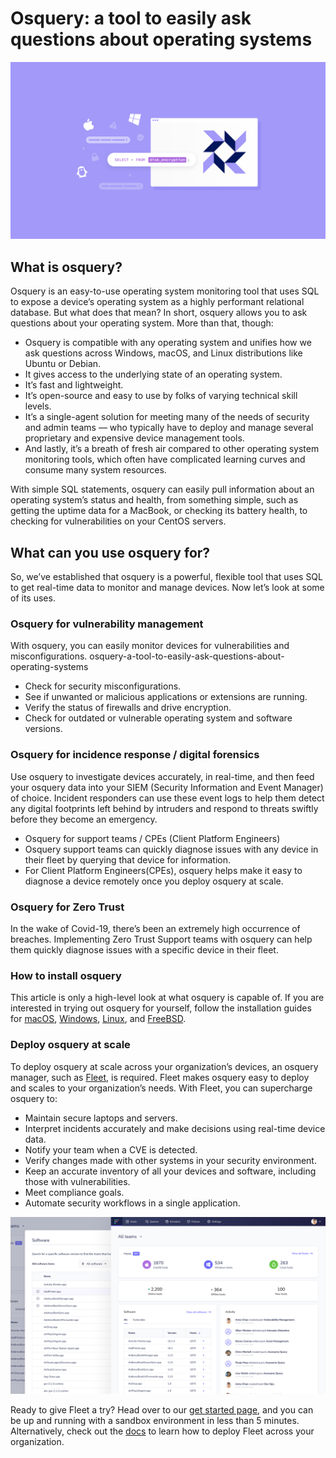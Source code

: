 # Osquery: a tool to easily ask questions about operating systems

![osquery](../website/assets/images/articles/osquery-a-tool-to-easily-ask-questions-about-operating-systems-cover-1600x900@2x.jpg)

## What is osquery?
Osquery is an easy-to-use operating system monitoring tool that uses SQL to expose a device’s operating system as a highly performant relational database. But what does that mean? In short, osquery allows you to ask questions about your operating system. More than that, though:

- Osquery is compatible with any operating system and unifies how we ask questions across Windows, macOS, and Linux distributions like Ubuntu or Debian.
- It gives access to the underlying state of an operating system.
- It’s fast and lightweight.
- It’s open-source and easy to use by folks of varying technical skill levels.
- It’s a single-agent solution for meeting many of the needs of security and admin teams — who typically have to deploy and manage several proprietary and expensive device management tools.
- And lastly, it’s a breath of fresh air compared to other operating system monitoring tools, which often have complicated learning curves and consume many system resources.

With simple SQL statements, osquery can easily pull information about an operating system’s status and health, from something simple, such as getting the uptime data for a MacBook, or checking its battery health, to checking for vulnerabilities on your CentOS servers.

## What can you use osquery for?

So, we’ve established that osquery is a powerful, flexible tool that uses SQL to get real-time data to monitor and manage devices. Now let’s look at some of its uses.

### Osquery for vulnerability management

With osquery, you can easily monitor devices for vulnerabilities and misconfigurations.
osquery-a-tool-to-easily-ask-questions-about-operating-systems
- Check for security misconfigurations.
- See if unwanted or malicious applications or extensions are running.
- Verify the status of firewalls and drive encryption.
- Check for outdated or vulnerable operating system and software versions.

### Osquery for incidence response / digital forensics

Use osquery to investigate devices accurately, in real-time, and then feed your osquery data into your SIEM (Security Information and Event Manager) of choice. Incident responders can use these event logs to help them detect any digital footprints left behind by intruders and respond to threats swiftly before they become an emergency.

- Osquery for support teams / CPEs (Client Platform Engineers)
- Osquery support teams can quickly diagnose issues with any device in their fleet by querying that device for information.
- For Client Platform Engineers(CPEs), osquery helps make it easy to diagnose a device remotely once you deploy osquery at scale.

### Osquery for Zero Trust

In the wake of Covid-19, there’s been an extremely high occurrence of breaches. Implementing Zero Trust Support teams with osquery can help them quickly diagnose issues with a specific device in their fleet.

### How to install osquery

This article is only a high-level look at what osquery is capable of. If you are interested in trying out osquery for yourself, follow the installation guides for [macOS](https://osquery.readthedocs.io/en/latest/installation/install-macos/), [Windows](https://osquery.readthedocs.io/en/latest/installation/install-windows/), [Linux](https://osquery.readthedocs.io/en/latest/installation/install-linux/), and [FreeBSD](https://osquery.readthedocs.io/en/latest/installation/install-freebsd/).


### Deploy osquery at scale
To deploy osquery at scale across your organization’s devices, an osquery manager, such as [Fleet](https://fleetdm.com/), is required. Fleet makes osquery easy to deploy and scales to your organization’s needs. With Fleet, you can supercharge osquery to:

- Maintain secure laptops and servers.
- Interpret incidents accurately and make decisions using real-time device data.
- Notify your team when a CVE is detected.
- Verify changes made with other systems in your security environment.
- Keep an accurate inventory of all your devices and software, including those with vulnerabilities.
- Meet compliance goals.
- Automate security workflows in a single application.

![A screenshot of the Fleet UI](../website/assets/images/articles/osquery-a-tool-to-easily-ask-questions-about-operating-systems-1-800x450@2x.png)

Ready to give Fleet a try? Head over to our [get started page](https://fleetdm.com/get-started), and you can be up and running with a sandbox environment in less than 5 minutes. Alternatively, check out the [docs](https://fleetdm.com/docs) to learn how to deploy Fleet across your organization.

<meta name="category" value="product">
<meta name="authorGitHubUsername" value="dominuskelvin">
<meta name="authorFullName" value="Kelvin Omereshone">
<meta name="publishedOn" value="2022-04-04">
<meta name="articleTitle" value="Osquery: a tool to easily ask questions about operating systems">
<meta name="articleImageUrl" value="../website/assets/images/articles/osquery-a-tool-to-easily-ask-questions-about-operating-systems-cover-1600x900@2x.jpg">